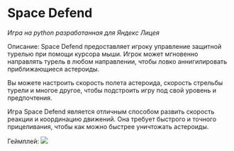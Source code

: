 # Space Defend

*Игра на python разработанная для Яндекс Лицея*

Описание:
Space Defend предоставляет игроку управление защитной турелью при помощи курсора мыши. Игрок может мгновенно направлять турель в любом направлении, чтобы ловко аннигилировать приближающиеся астероиды.

Вы можете настроить скорость полета астероида, скорость стрельбы турели и многое другое, чтобы подстроить игру под свой уровень и предпочтения.

Игра Space Defend является отличным способом развить скорость реакции и координацию движений. Она требует быстрого и точного прицеливания, чтобы как можно быстрее уничтожать астероиды.

Геймплей:
![](http://g.recordit.co/pdOfTPnH1J.gif)
